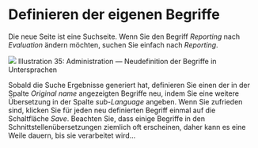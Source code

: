 # Definieren der eigenen Begriffe

Die neue Seite ist eine Suchseite. Wenn Sie den Begriff _Reporting_ nach _Evaluation_ ändern möchten, suchen Sie einfach nach _Reporting_.

![](../../../../.gitbook/assets/graficos40%20%285%29.png)
Illustration 35: Administration — Neudefinition der Begriffe in Untersprachen

Sobald die Suche Ergebnisse generiert hat, definieren Sie einen der in der Spalte _Original name_ angezeigten Begriffe neu, indem Sie eine weitere Übersetzung in der Spalte _sub-Language_ angeben. Wenn Sie zufrieden sind, klicken Sie für jeden neu definierten Begriff einmal auf die Schaltfläche _Save_. Beachten Sie, dass einige Begriffe in den Schnittstellenübersetzungen ziemlich oft erscheinen, daher kann es eine Weile dauern, bis sie verarbeitet wird...